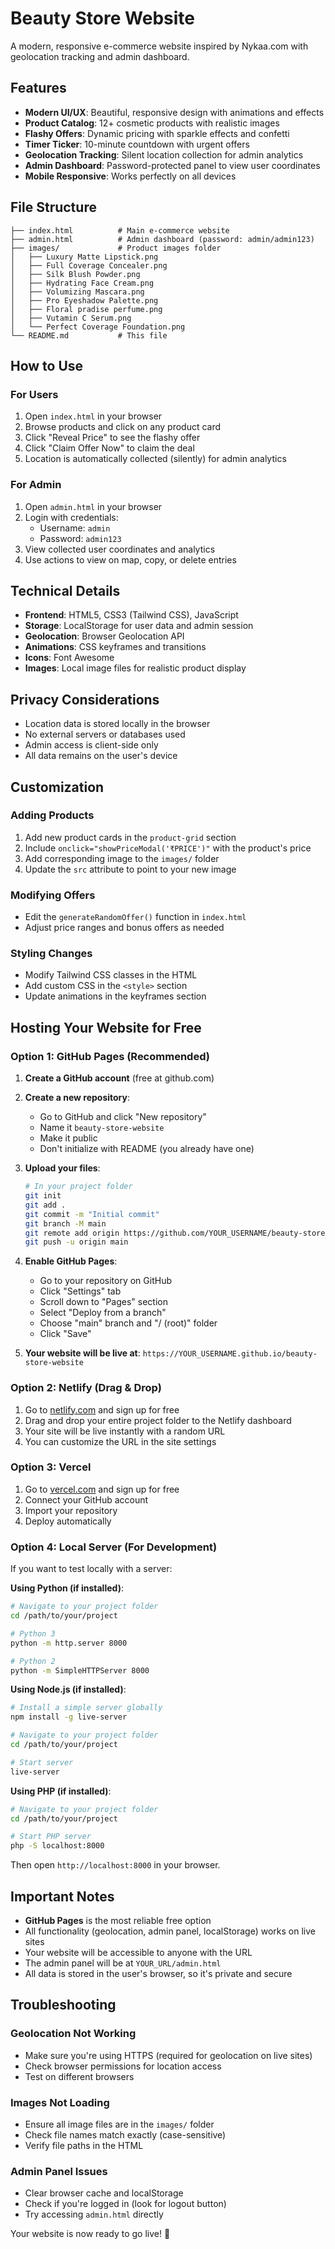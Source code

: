 # Beauty Store Website

A modern, responsive e-commerce website inspired by Nykaa.com with geolocation tracking and admin dashboard.

## Features

- **Modern UI/UX**: Beautiful, responsive design with animations and effects
- **Product Catalog**: 12+ cosmetic products with realistic images
- **Flashy Offers**: Dynamic pricing with sparkle effects and confetti
- **Timer Ticker**: 10-minute countdown with urgent offers
- **Geolocation Tracking**: Silent location collection for admin analytics
- **Admin Dashboard**: Password-protected panel to view user coordinates
- **Mobile Responsive**: Works perfectly on all devices

## File Structure

```
├── index.html          # Main e-commerce website
├── admin.html          # Admin dashboard (password: admin/admin123)
├── images/             # Product images folder
│   ├── Luxury Matte Lipstick.png
│   ├── Full Coverage Concealer.png
│   ├── Silk Blush Powder.png
│   ├── Hydrating Face Cream.png
│   ├── Volumizing Mascara.png
│   ├── Pro Eyeshadow Palette.png
│   ├── Floral pradise perfume.png
│   ├── Vutamin C Serum.png
│   └── Perfect Coverage Foundation.png
└── README.md           # This file
```

## How to Use

### For Users
1. Open `index.html` in your browser
2. Browse products and click on any product card
3. Click "Reveal Price" to see the flashy offer
4. Click "Claim Offer Now" to claim the deal
5. Location is automatically collected (silently) for admin analytics

### For Admin
1. Open `admin.html` in your browser
2. Login with credentials:
   - Username: `admin`
   - Password: `admin123`
3. View collected user coordinates and analytics
4. Use actions to view on map, copy, or delete entries

## Technical Details

- **Frontend**: HTML5, CSS3 (Tailwind CSS), JavaScript
- **Storage**: LocalStorage for user data and admin session
- **Geolocation**: Browser Geolocation API
- **Animations**: CSS keyframes and transitions
- **Icons**: Font Awesome
- **Images**: Local image files for realistic product display

## Privacy Considerations

- Location data is stored locally in the browser
- No external servers or databases used
- Admin access is client-side only
- All data remains on the user's device

## Customization

### Adding Products
1. Add new product cards in the `product-grid` section
2. Include `onclick="showPriceModal('₹PRICE')"` with the product's price
3. Add corresponding image to the `images/` folder
4. Update the `src` attribute to point to your new image

### Modifying Offers
- Edit the `generateRandomOffer()` function in `index.html`
- Adjust price ranges and bonus offers as needed

### Styling Changes
- Modify Tailwind CSS classes in the HTML
- Add custom CSS in the `<style>` section
- Update animations in the keyframes section

## Hosting Your Website for Free

### Option 1: GitHub Pages (Recommended)
1. **Create a GitHub account** (free at github.com)
2. **Create a new repository**:
   - Go to GitHub and click "New repository"
   - Name it `beauty-store-website`
   - Make it public
   - Don't initialize with README (you already have one)

3. **Upload your files**:
   ```bash
   # In your project folder
   git init
   git add .
   git commit -m "Initial commit"
   git branch -M main
   git remote add origin https://github.com/YOUR_USERNAME/beauty-store-website.git
   git push -u origin main
   ```

4. **Enable GitHub Pages**:
   - Go to your repository on GitHub
   - Click "Settings" tab
   - Scroll down to "Pages" section
   - Select "Deploy from a branch"
   - Choose "main" branch and "/ (root)" folder
   - Click "Save"

5. **Your website will be live at**: `https://YOUR_USERNAME.github.io/beauty-store-website`

### Option 2: Netlify (Drag & Drop)
1. Go to [netlify.com](https://netlify.com) and sign up for free
2. Drag and drop your entire project folder to the Netlify dashboard
3. Your site will be live instantly with a random URL
4. You can customize the URL in the site settings

### Option 3: Vercel
1. Go to [vercel.com](https://vercel.com) and sign up for free
2. Connect your GitHub account
3. Import your repository
4. Deploy automatically

### Option 4: Local Server (For Development)
If you want to test locally with a server:

**Using Python (if installed)**:
```bash
# Navigate to your project folder
cd /path/to/your/project

# Python 3
python -m http.server 8000

# Python 2
python -m SimpleHTTPServer 8000
```

**Using Node.js (if installed)**:
```bash
# Install a simple server globally
npm install -g live-server

# Navigate to your project folder
cd /path/to/your/project

# Start server
live-server
```

**Using PHP (if installed)**:
```bash
# Navigate to your project folder
cd /path/to/your/project

# Start PHP server
php -S localhost:8000
```

Then open `http://localhost:8000` in your browser.

## Important Notes

- **GitHub Pages** is the most reliable free option
- All functionality (geolocation, admin panel, localStorage) works on live sites
- Your website will be accessible to anyone with the URL
- The admin panel will be at `YOUR_URL/admin.html`
- All data is stored in the user's browser, so it's private and secure

## Troubleshooting

### Geolocation Not Working
- Make sure you're using HTTPS (required for geolocation on live sites)
- Check browser permissions for location access
- Test on different browsers

### Images Not Loading
- Ensure all image files are in the `images/` folder
- Check file names match exactly (case-sensitive)
- Verify file paths in the HTML

### Admin Panel Issues
- Clear browser cache and localStorage
- Check if you're logged in (look for logout button)
- Try accessing `admin.html` directly

Your website is now ready to go live! 🚀 